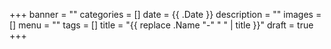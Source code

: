 +++
banner = ""
categories = []
date = {{ .Date }}
description = ""
images = []
menu = ""
tags = []
title = "{{ replace .Name "-" " " | title }}"
draft = true
+++

